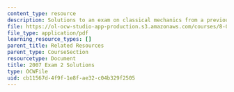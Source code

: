 ```yaml
---
content_type: resource
description: Solutions to an exam on classical mechanics from a previous semester.
file: https://ol-ocw-studio-app-production.s3.amazonaws.com/courses/8-012-physics-i-classical-mechanics-fall-2008/cb11567d4f9f1e8fae32c04b329f2505_2007_quiz2_sol.pdf
file_type: application/pdf
learning_resource_types: []
parent_title: Related Resources
parent_type: CourseSection
resourcetype: Document
title: 2007 Exam 2 Solutions
type: OCWFile
uid: cb11567d-4f9f-1e8f-ae32-c04b329f2505
---
```

